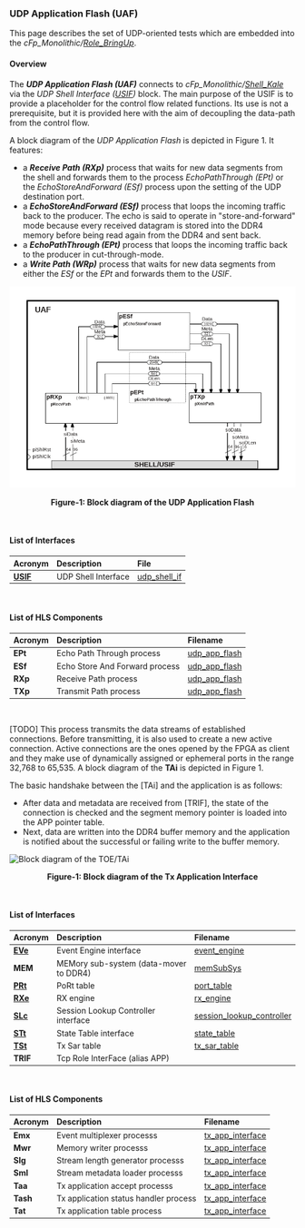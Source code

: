 ### UDP Application Flash (UAF)

This page describes the set of UDP-oriented tests which are embedded into the 
_cFp_Monolithic/_[_Role_BringUp_](../BringUpRole.md).

#### Overview
The _**UDP Application Flash (UAF)**_ connects to _cFp_Monolithic/_[_Shell_Kale_](../../cFDK/DOC/Kale.md)
via the _UDP Shell Interface ([USIF](./USIF.md))_ block. 
The main purpose of the USIF is to provide a placeholder for the control flow related functions. 
Its use is not a prerequisite, but it is provided here with the aim of decoupling the data-path from
the control flow.

A block diagram of the _UDP Application Flash_ is depicted in Figure 1. It features:
- a _**Receive Path (RXp)**_ process that waits for new data segments from the shell and
forwards them to the process _EchoPathThrough (EPt)_ or the _EchoStoreAndForward (ESf)_ process
 upon the setting of the UDP destination port.
 - a _**EchoStoreAndForward (ESf)**_ process that loops the incoming traffic back to the producer.
 The echo is said to operate in "store-and-forward" mode because every received datagram is
 stored into the DDR4 memory before being read again from the DDR4 and sent back.
 - a _**EchoPathThrough (EPt)**_ process that loops the incoming traffic back to the producer in
 cut-through-mode. 
 - a _**Write Path (WRp)**_ process that waits for new data segments from either the *ESf* or 
the *EPt* and forwards them to the *USIF*.


![Block diagram of cFp_Monolithic/ROLE/UAF](./imgs/Fig-UAF-Structure.png#center)

<p align="center"><b>Figure-1: Block diagram of the UDP Application Flash</b></p>
<br>

#### List of Interfaces

| Acronym                     | Description                   | File
|:----------------------------|:------------------------------|:--------------
| **[USIF](./USIF.md)**       | UDP Shell Interface           | [udp_shell_if](../hls/udp_shell_if/src/udp_shell_if.cpp)

<br>

#### List of HLS Components

| Acronym         | Description                    | Filename
|:----------------|:-------------------------------|:--------------
| **EPt**         | Echo Path Through process      | [udp_app_flash](../hls/udp_app_flash/src/udp_app_flash.cpp)
| **ESf**         | Echo Store And Forward process | [udp_app_flash](../hls/udp_app_flash/src/udp_app_flash.cpp)
| **RXp**         | Receive Path process           | [udp_app_flash](../hls/udp_app_flash/src/udp_app_flash.cpp)
| **TXp**         | Transmit Path process          | [udp_app_flash](../hls/udp_app_flash/src/udp_app_flash.cpp)

<br>

 

































[TODO] This process transmits the data streams of established connections. Before transmitting, it is also used to create a new active connection. 
Active connections are the ones opened by the FPGA as client and they make use of dynamically assigned or ephemeral ports in the range 32,768 to
65,535. A block diagram of the **TAi** is depicted in Figure 1.

The basic handshake between the [TAi] and the application is as follows:
- After data and metadata are received from [TRIF], the state of the connection is checked and the segment memory pointer is loaded into
  the APP pointer table.
- Next, data are written into the DDR4 buffer memory and the application is notified about the successful or failing 
write to the buffer memory.
 
![Block diagram of the TOE/TAi](./images/Fig-TOE-TAi-Structure.bmp#center)
<p align="center"><b>Figure-1: Block diagram of the Tx Application Interface</b></p>
<br>

#### List of Interfaces

| Acronym                    | Description                             | Filename
|:---------------------------|:----------------------------------------|:--------------
|  **[EVe](./EVe.md)**       | Event Engine interface                  | [event_engine](../../SRA/LIB/SHELL/LIB/hls/toe/src/event_engine/event_engine.cpp)
|  **MEM**                   | MEMory sub-system (data-mover to DDR4)  | [memSubSys](../../SRA/LIB/SHELL/LIB/hdl/mem/memSubSys.v)
|  **[PRt](./PRt.md)**       | PoRt table                              | [port_table](../../SRA/LIB/SHELL/LIB/hls/toe/src/port_table/port_table.cpp)
|  **[RXe](./RXe.md)**       | RX engine                               | [rx_engine](../../SRA/LIB/SHELL/LIB/hls/toe/src/rx_engine/src/rx_engine.cpp)
|  **[SLc](./SLc.md)**       | Session Lookup Controller interface     | [session_lookup_controller](../../SRA/LIB/SHELL/LIB/hls/toe/src/session_lookup_controller/session_lookup_controller.cpp)
|  **[STt](./STt.md)**       | State Table interface                   | [state_table](../../SRA/LIB/SHELL/LIB/hls/toe/src/state_table/state_table.cpp)  
|  **[TSt](./TSt.md)**       | Tx Sar table                            | [tx_sar_table](../../SRA/LIB/SHELL/LIB/hls/toe/src/tx_sar_table/tx_sar_table.cpp)
|  **TRIF**                  | Tcp Role InterFace (alias APP)          | 

<br>

#### List of HLS Components

| Acronym         | Description                                           | Filename
|:----------------|:------------------------------------------------------|:--------------
| **Emx**         | Event multiplexer processs                            | [tx_app_interface](../../SRA/LIB/SHELL/LIB/hls/toe/src/tx_app_interface/tx_app_interface.cpp)
| **Mwr**         | Memory writer processs                                | [tx_app_interface](../../SRA/LIB/SHELL/LIB/hls/toe/src/tx_app_interface/tx_app_interface.cpp)
| **Slg**         | Stream length generator processs                      | [tx_app_interface](../../SRA/LIB/SHELL/LIB/hls/toe/src/tx_app_interface/tx_app_interface.cpp)
| **Sml**         | Stream metadata loader processs                       | [tx_app_interface](../../SRA/LIB/SHELL/LIB/hls/toe/src/tx_app_interface/tx_app_interface.cpp)
| **Taa**         | Tx application accept processs                        | [tx_app_interface](../../SRA/LIB/SHELL/LIB/hls/toe/src/tx_app_interface/tx_app_interface.cpp)
| **Tash**        | Tx application status handler process                 | [tx_app_interface](../../SRA/LIB/SHELL/LIB/hls/toe/src/tx_app_interface/tx_app_interface.cpp)
| **Tat**         | Tx application table process                          | [tx_app_interface](../../SRA/LIB/SHELL/LIB/hls/toe/src/tx_app_interface/tx_app_interface.cpp)

<br>
